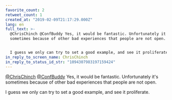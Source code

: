 ```yaml
---
favorite_count: 2
retweet_count: 1
created_at: "2019-02-09T21:17:29.000Z"
lang: en
full_text: >-
  @ChrisChinch @ConfBuddy Yes, it would be fantastic. Unfortunately it's
  sometimes because of other bad experiences that people are not open.


  I guess we only can try to set a good example, and see it proliferate.
in_reply_to_screen_name: ChrisChinch
in_reply_to_status_id_str: "1094307983197159424"
---
```


[@ChrisChinch](https://twitter.com/ChrisChinch)
[@ConfBuddy](https://twitter.com/ConfBuddy) Yes, it would be fantastic.
Unfortunately it's sometimes because of other bad experiences that people are
not open.

I guess we only can try to set a good example, and see it proliferate.
